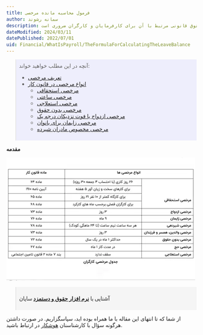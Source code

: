 ```yaml
---
title: فرمول محاسبه مانده مرخصی
author: سمانه رشوند
description: مبلغ مرخصی مانده بر اساس حقوق و مزایای دریافتی کارگر و با استفاده از فرمول ارائه شده در این مقاله محاسبه می‌شود. آگاهی از فرمول محاسبه مانده مرخصی و حقوق قانونی مرتبط با آن برای کارفرمایان و کارگران ضروری است.
dateModified: 2024/03/11
datePublished: 2022/07/01
uid: Financial/WhatIsPayroll/TheFormulaForCalculatingTheLeaveBalance
---
```

<blockquote style="background-color:#eeeefc; padding:0.5rem">
آنچه در این مطلب خواهید خواند:

- [تعریف مرخصی](#تعریف-مرخصی)
- [انواع مرخصی در قانون کار](#انواع-مرخصی-در-قانون-کار)
    - [مرخصی استحقاقی](#مرخصی-استحقاقی)
    - [مرخصی ساعتی](#مرخصی-ساعتی)
    - [مرخصی استعلاجی](#مرخصی-استعلاجی)
    - [مرخصی بدون حقوق](#مرخصی-بدون-حقوق)
    - [مرخصی ازدواج یا فوت نزدیکان درجه یک](#مرخصی-ازدواج-یا-فوت-نزدیکان-درجه-یک)
    - [مرخصی زایمان برای بانوان](#مرخصی-زایمان-برای-بانوان)
    - [مرخصی مخصوص مادران شیرده](#مرخصی-مخصوص-مادران-شیرده)

</blockquote>

**مقدمه**

![جدول مرخصی کارگران](./Images/EmployeeLeaveSchedule-02.webp)


<blockquote style="background-color:#f5f5f5; padding:0.5rem">
<p><strong>آشنایی با <a href="https://www.hooshkar.com/Software/Sayan/Module/Payroll" target="_blank">نرم افزار حقوق و دستمزد</a> سایان</strong></p></blockquote>

از شما که تا انتهای این مقاله با ما همراه بوده اید، سپاسگزاریم. در صورت داشتن هرگونه سؤال با کارشناسنان <a href="https://www.hooshkar.com" target="_blank">هوشکار</a> در ارتباط باشید.